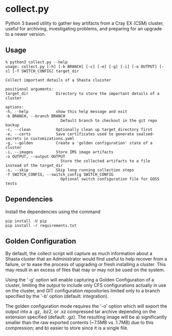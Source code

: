 # collect.py

Python 3 based utility to gather key artifacts from a Cray EX (CSM) cluster,
useful for archiving, investigating problems, and preparing for an upgrade
to a newer version.

## Usage

    % python3 collect.py --help
    usage: collect.py [-h] [-b BRANCH] [-c] [-e] [-g] [-i] [-o OUTPUT] [-s] [-f SWITCH_CONFIG] target_dir

    Collect important details of a Shasta cluister

    positional arguments:
    target_dir            Directory to store the important details of a cluster

    options:
    -h, --help            show this help message and exit
    -b BRANCH, --branch BRANCH
                            Default branch to checkout in the git repo backup
    -c, --clean           Optionally clean up target_directory first
    -e, --certs           Save certificates used to generate sealsed-secrets in customizations.yaml
    -g, --golden          Create a 'golden configuration' state of a cluster
    -i, --images          Store IMS image artifacts
    -o OUTPUT, --output OUTPUT
                            Store the collected artifacts to a file instead of the target_dir
    -s, --skip            Skip long running collection steps
    -f SWITCH_CONFIG, --switch_config SWITCH_CONFIG
                            Optional switch configuration file for GOSS tests

## Dependencies

Install the dependencies using the command

    pip install -U pip
    pip install -r requirements.txt

## Golden Configuration

By default, the collect script will capture as much information about a
Shasta cluster that an Administrator would find useful to help recover from a
failure, or to ease the process of upgrading or fresh installing a cluster.
This may result in an excess of files that may or may not be used on the
system.

Using the '-g' option will enable capturing a Golden Configuration of a 
cluster, limiting the output to include only CFS configurations actually in 
use on the cluster, and GIT configuration repositories limited only to a branch
specified by the '-b' option (default: integration).

The golden configuration mode requires the '-o' option which will export
the output into a .gz, .bz2, or .xz compressed tar archive depending
on the extension specified (default: .gz). The resulting image will be
a) significantly smaller than the raw exported contents (~7.5MB vs. 1.7MB) 
due to this compression; and b) easier to store since it is a single file.

